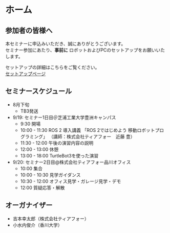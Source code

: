 # ホーム

## 参加者の皆様へ

本セミナーに申込みいただき、誠にありがとうございます。  
セミナー参加にあたり、**事前に** ロボットおよびPCのセットアップをお願いいたします。

セットアップの詳細はこちらをご覧ください。  
[セットアップページ](setup.md)

## セミナースケジュール

- 8月下旬
  - TB3発送
- 9/19: セミナー1日目＠芝浦工業大学豊洲キャンパス
  - 9:30 開場
  - 10:00 - 11:30 ROS 2 導入講義
  「ROS 2ではじめよう 移動ロボットプログラミング」
  （講師：株式会社ティアフォー　近藤 豊）
  - 11:30 - 12:00 午後の演習内容の説明
  - 12:00 - 13:00 休憩
  - 13:00 - 18:00 TurtleBot3を使った演習
- 9/20: セミナー2日目@株式会社ティアフォー品川オフィス
  - 10:00 集合
  - 10:00 - 10:30 見学ガイダンス
  - 10:30 - 12:00 オフィス見学・ガレージ見学・デモ
  - 12:00 質疑応答・解散

## オーガナイザー

- 吉本幸太郎（株式会社ティアフォー）
- 小水内俊介（香川大学）
